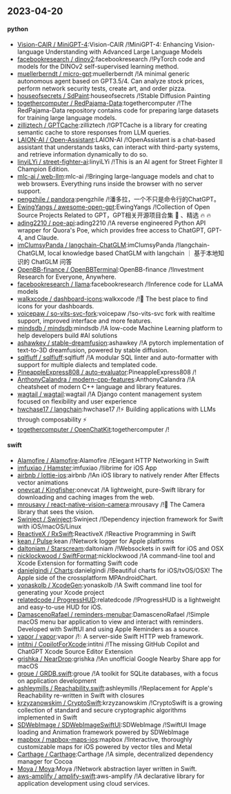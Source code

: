 ## 2023-04-20

#### python
* [Vision-CAIR / MiniGPT-4](https://github.com/Vision-CAIR/MiniGPT-4):Vision-CAIR /!MiniGPT-4: Enhancing Vision-language Understanding with Advanced Large Language Models
* [facebookresearch / dinov2](https://github.com/facebookresearch/dinov2):facebookresearch /!PyTorch code and models for the DINOv2 self-supervised learning method.
* [muellerberndt / micro-gpt](https://github.com/muellerberndt/micro-gpt):muellerberndt /!A minimal generic autonomous agent based on GPT3.5/4. Can analyze stock prices, perform network security tests, create art, and order pizza.
* [houseofsecrets / SdPaint](https://github.com/houseofsecrets/SdPaint):houseofsecrets /!Stable Diffusion Painting
* [togethercomputer / RedPajama-Data](https://github.com/togethercomputer/RedPajama-Data):togethercomputer /!The RedPajama-Data repository contains code for preparing large datasets for training large language models.
* [zilliztech / GPTCache](https://github.com/zilliztech/GPTCache):zilliztech /!GPTCache is a library for creating semantic cache to store responses from LLM queries.
* [LAION-AI / Open-Assistant](https://github.com/LAION-AI/Open-Assistant):LAION-AI /!OpenAssistant is a chat-based assistant that understands tasks, can interact with third-party systems, and retrieve information dynamically to do so.
* [linyiLYi / street-fighter-ai](https://github.com/linyiLYi/street-fighter-ai):linyiLYi /!This is an AI agent for Street Fighter II Champion Edition.
* [mlc-ai / web-llm](https://github.com/mlc-ai/web-llm):mlc-ai /!Bringing large-language models and chat to web browsers. Everything runs inside the browser with no server support.
* [pengzhile / pandora](https://github.com/pengzhile/pandora):pengzhile /!潘多拉，一个不只是命令行的ChatGPT。
* [EwingYangs / awesome-open-gpt](https://github.com/EwingYangs/awesome-open-gpt):EwingYangs /!Collection of Open Source Projects Related to GPT，GPT相关开源项目合集
🚀
、精选
🔥
🔥
* [ading2210 / poe-api](https://github.com/ading2210/poe-api):ading2210 /!A reverse engineered Python API wrapper for Quora's Poe, which provides free access to ChatGPT, GPT-4, and Claude.
* [imClumsyPanda / langchain-ChatGLM](https://github.com/imClumsyPanda/langchain-ChatGLM):imClumsyPanda /!langchain-ChatGLM, local knowledge based ChatGLM with langchain ｜ 基于本地知识的 ChatGLM 问答
* [OpenBB-finance / OpenBBTerminal](https://github.com/OpenBB-finance/OpenBBTerminal):OpenBB-finance /!Investment Research for Everyone, Anywhere.
* [facebookresearch / llama](https://github.com/facebookresearch/llama):facebookresearch /!Inference code for LLaMA models
* [walkxcode / dashboard-icons](https://github.com/walkxcode/dashboard-icons):walkxcode /!🚀
The best place to find icons for your dashboards.
* [voicepaw / so-vits-svc-fork](https://github.com/voicepaw/so-vits-svc-fork):voicepaw /!so-vits-svc fork with realtime support, improved interface and more features.
* [mindsdb / mindsdb](https://github.com/mindsdb/mindsdb):mindsdb /!A low-code Machine Learning platform to help developers build #AI solutions
* [ashawkey / stable-dreamfusion](https://github.com/ashawkey/stable-dreamfusion):ashawkey /!A pytorch implementation of text-to-3D dreamfusion, powered by stable diffusion.
* [sqlfluff / sqlfluff](https://github.com/sqlfluff/sqlfluff):sqlfluff /!A modular SQL linter and auto-formatter with support for multiple dialects and templated code.
* [PineappleExpress808 / auto-evaluator](https://github.com/PineappleExpress808/auto-evaluator):PineappleExpress808 /!
* [AnthonyCalandra / modern-cpp-features](https://github.com/AnthonyCalandra/modern-cpp-features):AnthonyCalandra /!A cheatsheet of modern C++ language and library features.
* [wagtail / wagtail](https://github.com/wagtail/wagtail):wagtail /!A Django content management system focused on flexibility and user experience
* [hwchase17 / langchain](https://github.com/hwchase17/langchain):hwchase17 /!⚡
Building applications with LLMs through composability
⚡
* [togethercomputer / OpenChatKit](https://github.com/togethercomputer/OpenChatKit):togethercomputer /!

#### swift
* [Alamofire / Alamofire](https://github.com/Alamofire/Alamofire):Alamofire /!Elegant HTTP Networking in Swift
* [imfuxiao / Hamster](https://github.com/imfuxiao/Hamster):imfuxiao /!librime for iOS App
* [airbnb / lottie-ios](https://github.com/airbnb/lottie-ios):airbnb /!An iOS library to natively render After Effects vector animations
* [onevcat / Kingfisher](https://github.com/onevcat/Kingfisher):onevcat /!A lightweight, pure-Swift library for downloading and caching images from the web.
* [mrousavy / react-native-vision-camera](https://github.com/mrousavy/react-native-vision-camera):mrousavy /!📸
The Camera library that sees the vision.
* [Swinject / Swinject](https://github.com/Swinject/Swinject):Swinject /!Dependency injection framework for Swift with iOS/macOS/Linux
* [ReactiveX / RxSwift](https://github.com/ReactiveX/RxSwift):ReactiveX /!Reactive Programming in Swift
* [kean / Pulse](https://github.com/kean/Pulse):kean /!Network logger for Apple platforms
* [daltoniam / Starscream](https://github.com/daltoniam/Starscream):daltoniam /!Websockets in swift for iOS and OSX
* [nicklockwood / SwiftFormat](https://github.com/nicklockwood/SwiftFormat):nicklockwood /!A command-line tool and Xcode Extension for formatting Swift code
* [danielgindi / Charts](https://github.com/danielgindi/Charts):danielgindi /!Beautiful charts for iOS/tvOS/OSX! The Apple side of the crossplatform MPAndroidChart.
* [yonaskolb / XcodeGen](https://github.com/yonaskolb/XcodeGen):yonaskolb /!A Swift command line tool for generating your Xcode project
* [relatedcode / ProgressHUD](https://github.com/relatedcode/ProgressHUD):relatedcode /!ProgressHUD is a lightweight and easy-to-use HUD for iOS.
* [DamascenoRafael / reminders-menubar](https://github.com/DamascenoRafael/reminders-menubar):DamascenoRafael /!Simple macOS menu bar application to view and interact with reminders. Developed with SwiftUI and using Apple Reminders as a source.
* [vapor / vapor](https://github.com/vapor/vapor):vapor /!💧
A server-side Swift HTTP web framework.
* [intitni / CopilotForXcode](https://github.com/intitni/CopilotForXcode):intitni /!The missing GitHub Copilot and ChatGPT Xcode Source Editor Extension
* [grishka / NearDrop](https://github.com/grishka/NearDrop):grishka /!An unofficial Google Nearby Share app for macOS
* [groue / GRDB.swift](https://github.com/groue/GRDB.swift):groue /!A toolkit for SQLite databases, with a focus on application development
* [ashleymills / Reachability.swift](https://github.com/ashleymills/Reachability.swift):ashleymills /!Replacement for Apple's Reachability re-written in Swift with closures
* [krzyzanowskim / CryptoSwift](https://github.com/krzyzanowskim/CryptoSwift):krzyzanowskim /!CryptoSwift is a growing collection of standard and secure cryptographic algorithms implemented in Swift
* [SDWebImage / SDWebImageSwiftUI](https://github.com/SDWebImage/SDWebImageSwiftUI):SDWebImage /!SwiftUI Image loading and Animation framework powered by SDWebImage
* [mapbox / mapbox-maps-ios](https://github.com/mapbox/mapbox-maps-ios):mapbox /!Interactive, thoroughly customizable maps for iOS powered by vector tiles and Metal
* [Carthage / Carthage](https://github.com/Carthage/Carthage):Carthage /!A simple, decentralized dependency manager for Cocoa
* [Moya / Moya](https://github.com/Moya/Moya):Moya /!Network abstraction layer written in Swift.
* [aws-amplify / amplify-swift](https://github.com/aws-amplify/amplify-swift):aws-amplify /!A declarative library for application development using cloud services.
